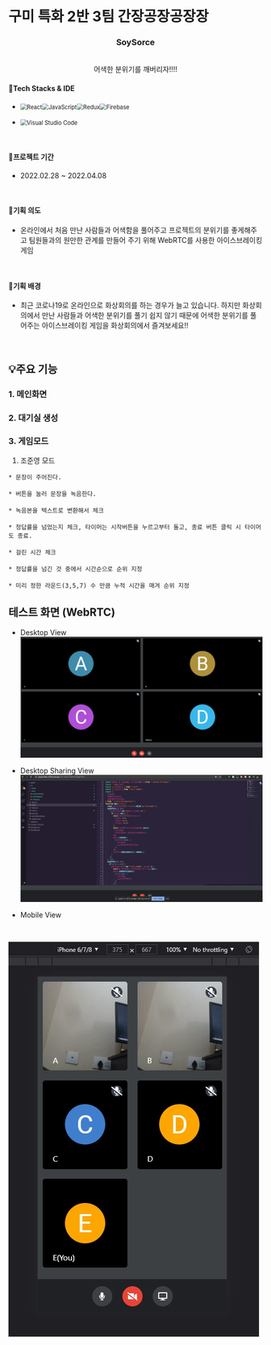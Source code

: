 # 구미 특화 2반 3팀 간장공장공장장
<p align="center"> 
  <h3 align="center">SoySorce</h3>

  <p align="center">
    <br />  
     어색한 분위기를 깨버리자!!!!
    <br />
  </p>
</p>

#### 💫Tech Stacks & IDE ####

- <img src="https://img.shields.io/badge/react-%2320232a.svg?style=for-the-badge&logo=react&logoColor=%2361DAFB" alt="React" style="zoom:80%;" /><img src="https://img.shields.io/badge/javascript-%23323330.svg?style=for-the-badge&logo=javascript&logoColor=%23F7DF1E" alt="JavaScript" style="zoom:80%;" /><img src="https://img.shields.io/badge/redux-yellow?style=for-the-badge&logo=redux&logoColor=%2361DAFB" alt="Redux" style="zoom:80%;" /><img src="https://img.shields.io/badge/firebase-black?style=for-the-badge&logo=firebase&logoColor=yellow" alt="Firebase" style="zoom:80%;" />

- <img src="https://img.shields.io/badge/Visual%20Studio%20Code-0078d7.svg?style=for-the-badge&logo=visual-studio-code&logoColor=white" alt="Visual Studio Code" style="zoom:80%;" />  

<br/>

#### 📅프로젝트 기간 ####

- 2022.02.28 ~ 2022.04.08

<br/>


#### 🌟기획 의도 ####
- 온라인에서 처음 만난 사람들과 어색함을 풀어주고 프로젝트의 분위기를 좋게해주고 팀원들과의 원만한 관계를 만들어 주기 위해 WebRTC를 사용한 아이스브레이킹 게임

<br/>

#### 🌟기획 배경 ####
- 최근 코로나19로 온라인으로 화상회의를 하는 경우가 늘고 있습니다. 하지만 화상회의에서 만난 사람들과 어색한 분위기를 풀기 쉽지 않기 때문에 어색한 분위기를 풀어주는 아이스브레이킹 게임을 화상회의에서 즐겨보세요!!

<br/>

## 💡주요 기능

### 1. 메인화면

### 2. 대기실 생성


### 3. 게임모드

  1. 조준영 모드

    * 문장이 주어진다.

    * 버튼을 눌러 문장을 녹음한다.

    * 녹음본을 텍스트로 변환해서 체크

    * 정답률을 넘었는지 체크, 타이머는 시작버튼을 누르고부터 돌고, 종료 버튼 클릭 시 타이머도 종료.

    * 걸린 시간 체크

    * 정답률을 넘긴 것 중에서 시간순으로 순위 지정

    * 미리 정한 라운드(3,5,7) 수 만큼 누적 시간을 매겨 순위 지정





 
## 테스트 화면 (WebRTC)

* Desktop View
![](screenshots/Desktop%20View.jpg)

* Desktop Sharing View
![](screenshots/Screenshare.jpg)

* Mobile View
<br />

![](screenshots/Mobile%20View.jpg)
